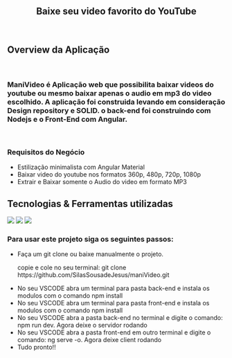 <div align="center">
  <h2>Baixe seu video favorito do YouTube</h2>
</div>
<br>
<div>
  <h2 > Overview da Aplicação</h2>
  <br>
  <h3>
  ManiVideo é Aplicação web que  possibilita baixar videos do youtube ou mesmo baixar apenas o audio em mp3 do video escolhido. A aplicação foi construida levando em consideração Design repository e SOLID. o back-end foi construindo com Nodejs e o Front-End com Angular.
  </h3>
  <br>

    
  <h3> Requisitos do Negócio</h3>
  <ul >
    <li>Estilização minimalista  com Angular Material</li>
    <li>Baixar video do youtube nos formatos 360p, 480p, 720p, 1080p</li>
    <li> Extrair e Baixar somente o Audio do video em formato MP3</li>  
  </ul>

</div>


<div>
  <h2 >Tecnologias & Ferramentas utilizadas </h2>
  
  <div >
    <img src="https://img.shields.io/badge/Angular-DD0031?style=for-the-badge&logo=angular&logoColor=white" >
    <img src="https://img.shields.io/badge/Node.js-339933?style=for-the-badge&logo=nodedotjs&logoColor=white">
    <img src="https://img.shields.io/badge/express.js-%23404d59.svg?style=for-the-badge&logo=express&logoColor=%2361DAFB">
  </div>

</div>


  <h3>Para usar este projeto siga os seguintes passos: </h3>
  <ul >
    <li>Faça um git clone ou baixe manualmente o projeto.</li>
    <p>copie e cole no seu terminal: git clone https://github.com/SilasSousadeJesus/maniVideo.git</p>
    <li>No seu VSCODE abra um terminal para pasta back-end e instala os modulos com o comando npm install</li>
    <li>No seu VSCODE abra um terminal para pasta front-end e instala os modulos com o comando npm install</li>
     <li>No seu VSCODE abra a pasta back-end no terminal e digite o comando: npm run dev. Agora deixe o servidor rodando</li>
     <li>No seu VSCODE abra a pasta front-end em outro terminal e digite o comando: ng serve -o. Agora deixe client rodando</li>
     <li>Tudo pronto!!</li>
  </ul>

